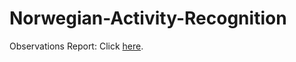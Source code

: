 # Norwegian-Activity-Recognition

Observations Report: Click [here](https://docs.google.com/document/d/1aDezREWhF0Dgm3Bh0RPrdVINYalgwarLzChLR6ease4/edit?usp=sharing).